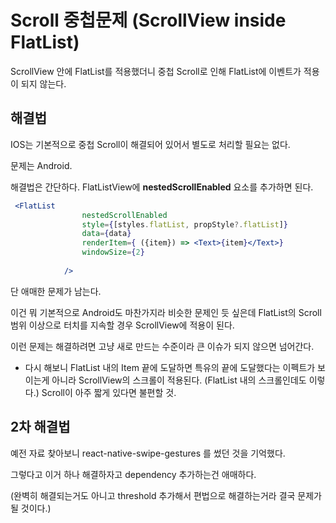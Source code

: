 # Scroll 중첩문제 (ScrollView inside FlatList)

ScrollView 안에 FlatList를 적용했더니 중첩 Scroll로 인해 FlatList에 이벤트가 적용이 되지 않는다.



## 해결법

IOS는 기본적으로 중첩 Scroll이 해결되어 있어서 별도로 처리할 필요는 없다.

문제는 Android.

해결법은 간단하다. FlatListView에 **nestedScrollEnabled** 요소를 추가하면 된다.

```jsx
 <FlatList
                nestedScrollEnabled
                style={[styles.flatList, propStyle?.flatList]}
                data={data}
                renderItem={ ({item}) => <Text>{item}</Text>}
                windowSize={2}
            
            />
```



단 애매한 문제가 남는다.

이건 뭐 기본적으로 Android도 마찬가지라 비슷한 문제인 듯 싶은데 FlatList의 Scroll 범위 이상으로 터치를 지속할 경우 ScrollView에 적용이 된다.

이런 문제는 해결하려면 고냥 새로 만드는 수준이라 큰 이슈가 되지 않으면 넘어간다.

* 다시 해보니 FlatList 내의 Item 끝에 도달하면 특유의 끝에 도달했다는 이펙트가 보이는게 아니라 ScrollView의 스크롤이 적용된다. (FlatList 내의 스크롤인데도 이렇다.) Scroll이 아주 짧게 있다면 불편할 것.



## 2차 해결법

예전 자료 찾아보니 react-native-swipe-gestures 를 썼던 것을 기억했다.

그렇다고 이거 하나 해결하자고 dependency 추가하는건 애매하다.

(완벽히 해결되는거도 아니고 threshold 추가해서 편법으로 해결하는거라 결국 문제가 될 것이다.)

